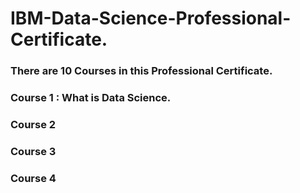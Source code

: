 # IBM-Data-Science-Professional-Certificate.
### There are 10 Courses in this Professional Certificate.

### **Course 1 : What is Data Science.**
### **Course 2**
### **Course 3**
### **Course 4**
